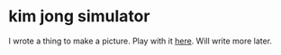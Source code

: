 # kim jong simulator

I wrote a thing to make a picture. Play with it
[here](http://kimjongsim.s3-website-us-west-1.amazonaws.com). Will write more
later.
